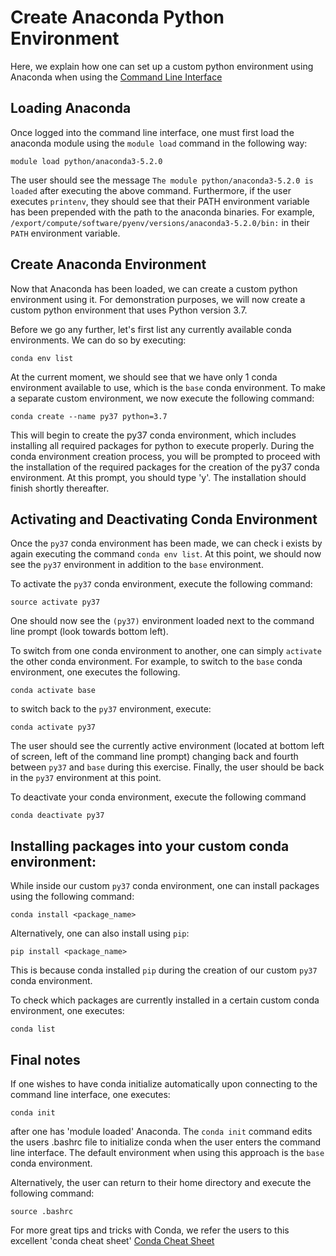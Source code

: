 # Create Anaconda Python Environment

Here, we explain how one can set up a custom python environment using Anaconda when using the [Command Line Interface](../overview.md)

## Loading Anaconda

Once logged into the command line interface, one must first load the anaconda module using the `module load` command
in the following way:

`module load python/anaconda3-5.2.0`

The user should see the message `The module python/anaconda3-5.2.0 is loaded` after executing the above command.
Furthermore, if the user executes `printenv`, they should see that their PATH environment variable has been prepended 
with the path to the anaconda binaries. For example, `/export/compute/software/pyenv/versions/anaconda3-5.2.0/bin:` 
in their `PATH` environment variable.

## Create Anaconda Environment

Now that Anaconda has been loaded, we can create a custom python environment using it. For demonstration purposes, we will now
create a custom python environment that uses Python version 3.7.

Before we go any further, let's first list any currently available conda environments. We can do so by executing:

`conda env list`

At the current moment, we should see that we have only 1 conda environment available to use, which is the `base` 
conda environment. To make a separate custom environment, we now execute the following command:

`conda create --name py37 python=3.7`

This will begin to create the py37 conda environment, which includes installing all required packages for python to 
execute properly. During the conda environment creation process, you will be prompted to proceed with the installation 
of the required packages for the creation of the py37 conda environment. At this prompt, you should type 'y'. The 
installation should finish shortly thereafter.

## Activating and Deactivating Conda Environment

Once the `py37` conda environment has been made, we can check i exists by again executing the command `conda env list`.
At this point, we should now see the `py37` environment in addition to the `base` environment. 

To activate the `py37` conda environment, execute the following command:

`source activate py37`

One should now see the `(py37)` environment loaded next to the command line prompt (look towards bottom left).

To switch from one conda environment to another, one can simply `activate` the other conda environment. For example,
to switch to the `base` conda environment, one executes the following.

`conda activate base`

to switch back to the `py37` environment, execute:

`conda activate py37`

The user should see the currently active environment (located at bottom left of screen, left of the command line prompt)
changing back and fourth between `py37` and `base` during this exercise. Finally, the user should be back in the `py37`
environment at this point.

To deactivate your conda environment, execute the following command

`conda deactivate py37`

## Installing packages into your custom conda environment:

While inside our custom `py37` conda environment, one can install packages using the following command:

`conda install <package_name>`

Alternatively, one can also install using `pip`:

`pip install <package_name>`

This is because conda installed `pip` during the creation of our custom `py37` conda environment.

To check which packages are currently installed in a certain custom conda environment, one executes:

`conda list`

## Final notes

If one wishes to have conda initialize automatically upon connecting to the command line interface, one executes:

`conda init`

after one has 'module loaded' Anaconda. The `conda init` command edits the users .bashrc file to initialize conda
when the user enters the command line interface. The default environment when using this approach is the `base`
conda environment.

Alternatively, the user can return to their home directory and execute the following command:

`source .bashrc`

For more great tips and tricks with Conda, we refer the users to this excellent 'conda cheat sheet'
[Conda Cheat Sheet](https://docs.conda.io/projects/conda/en/4.6.0/_downloads/52a95608c49671267e40c689e0bc00ca/conda-cheatsheet.pdf)
